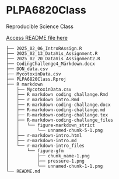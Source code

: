 # PLPA6820Class
Reproducible Science Class

[Access README file here](https://github.com/kingjad33/PLPA6820Class/blob/main/README.md)

```
├── 2025_02_06_IntroRAssign.R
├── 2025_02_13_DataVis_Assignment.R
├── 2025_02_20_DataVis_Assignment2.R
├── CodingChallenge4_Markdown.docx
├── DON_data.csv
├── MycotoxinData.csv
├── PLPA6820Class.Rproj
├── R markdown
│   ├── MycotoxinData.csv
│   ├── R markdown coding challange.Rmd
│   ├── r markdown intro.Rmd
│   ├── R-markdown-coding-challange.docx
│   ├── R-markdown-coding-challange.md
│   ├── R-markdown-coding-challange.tex
│   ├── R-markdown-coding-challange_files
│   │   └── figure-markdown_strict
│   │       └── unnamed-chunk-5-1.png
│   ├── r-markdown-intro.html
│   ├── r-markdown-intro.md
│   └── r-markdown-intro_files
│       └── figure-gfm
│           ├── chunk_name-1.png
│           ├── pressure-1.png
│           └── unnamed-chunk-1-1.png
└── README.md
```






